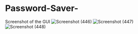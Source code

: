# Password-Saver-
Screenshot of the GUI 
![Screenshot (446)](https://github.com/krishnaUbale2301/Password-Saver-GUI/assets/124881629/9ec0aa54-d323-4af8-97d2-41998745a661)
![Screenshot (447)](https://github.com/krishnaUbale2301/Password-Saver-GUI/assets/124881629/6a2beaba-04ae-4d26-a51a-62784bcc2c7f)
![Screenshot (448)](https://github.com/krishnaUbale2301/Password-Saver-GUI/assets/124881629/364428b3-9e6b-43e1-840b-900475aab495)
